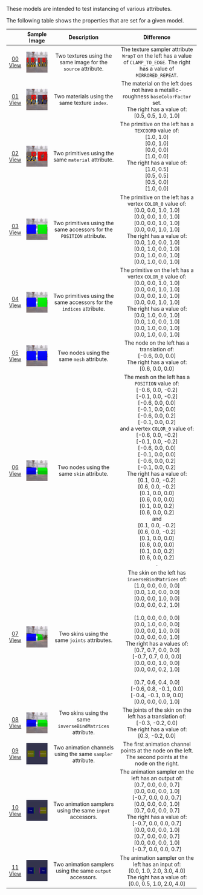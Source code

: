 These models are intended to test instancing of various attributes.  
 
The following table shows the properties that are set for a given model.  

|   | Sample Image | Description | Difference |
| :---: | :---: | :---: | :---: |
| [00](Instancing_00.gltf)<br>[View](https://bghgary.github.io/glTF-Assets-Viewer/?type=Positive&folder=24&model=0) | [<img src="Figures/Thumbnails/Instancing_00.png" align="middle">](Figures/SampleImages/Instancing_00.png) | Two textures using the same image for the `source` attribute. | The texture sampler attribute `WrapT` on the left has a value of `CLAMP_TO_EDGE`. The right has a value of `MIRRORED_REPEAT`. |
| [01](Instancing_01.gltf)<br>[View](https://bghgary.github.io/glTF-Assets-Viewer/?type=Positive&folder=24&model=1) | [<img src="Figures/Thumbnails/Instancing_01.png" align="middle">](Figures/SampleImages/Instancing_01.png) | Two materials using the same texture `index`. | The material on the left does not have a metallic-roughness `baseColorFactor` set.<br>The right has a value of:<br>[0.5,&nbsp;0.5,&nbsp;1.0,&nbsp;1.0] |
| [02](Instancing_02.gltf)<br>[View](https://bghgary.github.io/glTF-Assets-Viewer/?type=Positive&folder=24&model=2) | [<img src="Figures/Thumbnails/Instancing_02.png" align="middle">](Figures/SampleImages/Instancing_02.png) | Two primitives using the same `material` attribute. | The primitive on the left has a `TEXCOORD` value of:<br>[1.0,&nbsp;1.0]<br>[0.0,&nbsp;1.0]<br>[0.0,&nbsp;0.0]<br>[1.0,&nbsp;0.0]<br>The right has a value of:<br>[1.0,&nbsp;0.5]<br>[0.5,&nbsp;0.5]<br>[0.5,&nbsp;0.0]<br>[1.0,&nbsp;0.0]<br> |
| [03](Instancing_03.gltf)<br>[View](https://bghgary.github.io/glTF-Assets-Viewer/?type=Positive&folder=24&model=3) | [<img src="Figures/Thumbnails/Instancing_03.png" align="middle">](Figures/SampleImages/Instancing_03.png) | Two primitives using the same accessors for the `POSITION` attribute. | The primitive on the left has a vertex `COLOR_0` value of:<br>[0.0,&nbsp;0.0,&nbsp;1.0,&nbsp;1.0]<br>[0.0,&nbsp;0.0,&nbsp;1.0,&nbsp;1.0]<br>[0.0,&nbsp;0.0,&nbsp;1.0,&nbsp;1.0]<br>[0.0,&nbsp;0.0,&nbsp;1.0,&nbsp;1.0]<br>The right has a value of:<br>[0.0,&nbsp;1.0,&nbsp;0.0,&nbsp;1.0]<br>[0.0,&nbsp;1.0,&nbsp;0.0,&nbsp;1.0]<br>[0.0,&nbsp;1.0,&nbsp;0.0,&nbsp;1.0]<br>[0.0,&nbsp;1.0,&nbsp;0.0,&nbsp;1.0]<br> |
| [04](Instancing_04.gltf)<br>[View](https://bghgary.github.io/glTF-Assets-Viewer/?type=Positive&folder=24&model=4) | [<img src="Figures/Thumbnails/Instancing_04.png" align="middle">](Figures/SampleImages/Instancing_04.png) | Two primitives using the same accessors for the `indices` attribute. | The primitive on the left has a vertex `COLOR_0` value of:<br>[0.0,&nbsp;0.0,&nbsp;1.0,&nbsp;1.0]<br>[0.0,&nbsp;0.0,&nbsp;1.0,&nbsp;1.0]<br>[0.0,&nbsp;0.0,&nbsp;1.0,&nbsp;1.0]<br>[0.0,&nbsp;0.0,&nbsp;1.0,&nbsp;1.0]<br>The right has a value of:<br>[0.0,&nbsp;1.0,&nbsp;0.0,&nbsp;1.0]<br>[0.0,&nbsp;1.0,&nbsp;0.0,&nbsp;1.0]<br>[0.0,&nbsp;1.0,&nbsp;0.0,&nbsp;1.0]<br>[0.0,&nbsp;1.0,&nbsp;0.0,&nbsp;1.0]<br> |
| [05](Instancing_05.gltf)<br>[View](https://bghgary.github.io/glTF-Assets-Viewer/?type=Positive&folder=24&model=5) | [<img src="Figures/Thumbnails/Instancing_05.png" align="middle">](Figures/SampleImages/Instancing_05.png) | Two nodes using the same `mesh` attribute. | The node on the left has a translation of:<br>[-0.6,&nbsp;0.0,&nbsp;0.0]<br>The right has a value of:<br>[0.6,&nbsp;0.0,&nbsp;0.0] |
| [06](Instancing_06.gltf)<br>[View](https://bghgary.github.io/glTF-Assets-Viewer/?type=Positive&folder=24&model=6) | [<img src="Figures/Thumbnails/Instancing_06.png" align="middle">](Figures/SampleImages/Instancing_06.png) | Two nodes using the same `skin` attribute. | The mesh on the left has a `POSITION` value of:<br>[-0.6,&nbsp;0.0,&nbsp;-0.2]<br>[-0.1,&nbsp;0.0,&nbsp;-0.2]<br>[-0.6,&nbsp;0.0,&nbsp;0.0]<br>[-0.1,&nbsp;0.0,&nbsp;0.0]<br>[-0.6,&nbsp;0.0,&nbsp;0.2]<br>[-0.1,&nbsp;0.0,&nbsp;0.2]<br>and a vertex `COLOR_0` value of:<br>[-0.6,&nbsp;0.0,&nbsp;-0.2]<br>[-0.1,&nbsp;0.0,&nbsp;-0.2]<br>[-0.6,&nbsp;0.0,&nbsp;0.0]<br>[-0.1,&nbsp;0.0,&nbsp;0.0]<br>[-0.6,&nbsp;0.0,&nbsp;0.2]<br>[-0.1,&nbsp;0.0,&nbsp;0.2]<br>The right has a value of:<br>[0.1,&nbsp;0.0,&nbsp;-0.2]<br>[0.6,&nbsp;0.0,&nbsp;-0.2]<br>[0.1,&nbsp;0.0,&nbsp;0.0]<br>[0.6,&nbsp;0.0,&nbsp;0.0]<br>[0.1,&nbsp;0.0,&nbsp;0.2]<br>[0.6,&nbsp;0.0,&nbsp;0.2]<br>and<br>[0.1,&nbsp;0.0,&nbsp;-0.2]<br>[0.6,&nbsp;0.0,&nbsp;-0.2]<br>[0.1,&nbsp;0.0,&nbsp;0.0]<br>[0.6,&nbsp;0.0,&nbsp;0.0]<br>[0.1,&nbsp;0.0,&nbsp;0.2]<br>[0.6,&nbsp;0.0,&nbsp;0.2]<br>. |
| [07](Instancing_07.gltf)<br>[View](https://bghgary.github.io/glTF-Assets-Viewer/?type=Positive&folder=24&model=7) | [<img src="Figures/Thumbnails/Instancing_07.png" align="middle">](Figures/SampleImages/Instancing_07.png) | Two skins using the same `joints` attributes. | The skin on the left has `inverseBindMatrices` of:<br>[1.0,&nbsp;0.0,&nbsp;0.0,&nbsp;0.0]<br>[0.0,&nbsp;1.0,&nbsp;0.0,&nbsp;0.0]<br>[0.0,&nbsp;0.0,&nbsp;1.0,&nbsp;0.0]<br>[0.0,&nbsp;0.0,&nbsp;0.2,&nbsp;1.0]<br><br>[1.0,&nbsp;0.0,&nbsp;0.0,&nbsp;0.0]<br>[0.0,&nbsp;1.0,&nbsp;0.0,&nbsp;0.0]<br>[0.0,&nbsp;0.0,&nbsp;1.0,&nbsp;0.0]<br>[0.0,&nbsp;0.0,&nbsp;0.0,&nbsp;1.0]<br>The right has a values of:<br>[0.7,&nbsp;0.7,&nbsp;0.0,&nbsp;0.0]<br>[-0.7,&nbsp;0.7,&nbsp;0.0,&nbsp;0.0]<br>[0.0,&nbsp;0.0,&nbsp;1.0,&nbsp;0.0]<br>[0.0,&nbsp;0.0,&nbsp;0.2,&nbsp;1.0]<br><br>[0.7,&nbsp;0.6,&nbsp;0.4,&nbsp;0.0]<br>[-0.6,&nbsp;0.8,&nbsp;-0.1,&nbsp;0.0]<br>[-0.4,&nbsp;-0.1,&nbsp;0.9,&nbsp;0.0]<br>[0.0,&nbsp;0.0,&nbsp;0.0,&nbsp;1.0]<br> |
| [08](Instancing_08.gltf)<br>[View](https://bghgary.github.io/glTF-Assets-Viewer/?type=Positive&folder=24&model=8) | [<img src="Figures/Thumbnails/Instancing_08.png" align="middle">](Figures/SampleImages/Instancing_08.png) | Two skins using the same `inverseBindMatrices` attribute. | The joints of the skin on the left has a translation of:<br>[-0.3,&nbsp;-0.2,&nbsp;0.0]<br>The right has a value of:<br>[0.3,&nbsp;-0.2,&nbsp;0.0] |
| [09](Instancing_09.gltf)<br>[View](https://bghgary.github.io/glTF-Assets-Viewer/?type=Positive&folder=24&model=9) | [<img src="Figures/Thumbnails/Instancing_09.gif" align="middle">](Figures/SampleImages/Instancing_09.gif) | Two animation channels using the same `sampler` attribute. | The first animation channel points at the node on the left.<br>The second points at the node on the right. |
| [10](Instancing_10.gltf)<br>[View](https://bghgary.github.io/glTF-Assets-Viewer/?type=Positive&folder=24&model=10) | [<img src="Figures/Thumbnails/Instancing_10.gif" align="middle">](Figures/SampleImages/Instancing_10.gif) | Two animation samplers using the same `input` accessors. | The animation sampler on the left has an output of:<br>[0.7,&nbsp;0.0,&nbsp;0.0,&nbsp;0.7]<br>[0.0,&nbsp;0.0,&nbsp;0.0,&nbsp;1.0]<br>[-0.7,&nbsp;0.0,&nbsp;0.0,&nbsp;0.7]<br>[0.0,&nbsp;0.0,&nbsp;0.0,&nbsp;1.0]<br>[0.7,&nbsp;0.0,&nbsp;0.0,&nbsp;0.7]<br>The right has a value of:<br>[-0.7,&nbsp;0.0,&nbsp;0.0,&nbsp;0.7]<br>[0.0,&nbsp;0.0,&nbsp;0.0,&nbsp;1.0]<br>[0.7,&nbsp;0.0,&nbsp;0.0,&nbsp;0.7]<br>[0.0,&nbsp;0.0,&nbsp;0.0,&nbsp;1.0]<br>[-0.7,&nbsp;0.0,&nbsp;0.0,&nbsp;0.7]<br> |
| [11](Instancing_11.gltf)<br>[View](https://bghgary.github.io/glTF-Assets-Viewer/?type=Positive&folder=24&model=11) | [<img src="Figures/Thumbnails/Instancing_11.gif" align="middle">](Figures/SampleImages/Instancing_11.gif) | Two animation samplers using the same `output` accessors. | The animation sampler on the left has an input of:<br>[0.0, 1.0, 2.0, 3.0, 4.0]<br>The right has a value of:<br>[0.0, 0.5, 1.0, 2.0, 4.0] |
 
